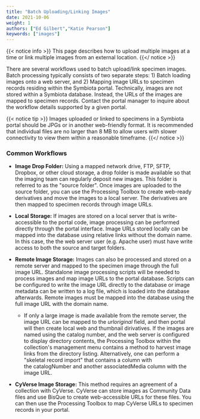 ```yaml
---
title: "Batch Uploading/Linking Images"
date: 2021-10-06
weight: 1
authors: ["Ed Gilbert","Katie Pearson"]
keywords: ["images"]
---
```


{{< notice info >}}
  This page describes how to upload multiple images at a time or link multiple images from an external location.
{{</ notice >}}

There are several workflows used to batch upload/link specimen images. Batch processing typically consists of two separate steps: 1) Batch loading images onto a web server, and 2) Mapping image URLs to specimen records residing within the Symbiota portal. Technically, images are not stored within a Symbiota database. Instead, the URLs of the images are mapped to specimen records. Contact the portal manager to inquire about the workflow details supported by a given portal.

{{< notice tip >}}
  Images uploaded or linked to specimens in a Symbiota portal should be JPGs or in another web-friendly format. It is recommended that individual files are no larger than 8 MB to allow users with slower connectivity to view them within a reasonable timeframe.
{{</ notice >}}

### Common Workflows
* **Image Drop Folder:** Using a mapped network drive, FTP, SFTP, Dropbox, or other cloud storage, a drop folder is made available so that the imaging team can regularly deposit new images. This folder is referred to as the "source folder". Once images are uploaded to the source folder, you can use the Processing Toolbox to create web-ready derivatives and move the images to a local server. The derivatives are then mapped to specimen records through image URLs.

* **Local Storage:** If images are stored on a local server that is write-accessible to the portal code, image processing can be performed directly through the portal interface. Image URLs stored locally can be mapped into the database using relative links without the domain name. In this case, the the web server user (e.g. Apache user) must have write access to both the source and target folders.

* **Remote Image Storage:** Images can also be processed and stored on a remote server and mapped to the specimen image through the full image URL. Standalone image processing scripts will be needed to process images and map image URLs to the portal database. Scripts can be configured to write the image URL directly to the database or image metadata can be written to a log file, which is loaded into the database afterwards. Remote images must be mapped into the database using the full image URL with the domain name.
  * If only a large image is made available from the remote server, the image URL can be mapped to the _urloriginal_ field, and then portal will then create local web and thumbnail dirivatives. If the images are named using the catalog number, and the web server is configured to display directory contents, the Processing Toolbox within the collection's management menu contains a method to harvest image links from the directory listing. Alternatively, one can perform a "skeletal record import" that contains a column with the catalogNumber and another associatedMedia column with the image URL.

* **CyVerse Image Storage:** This method requires an agreement of a collection with CyVerse. CyVerse can store images as Community Data files and use BisQue to create web-accessible URLs for these files. You can then use the Processing Toolbox to map CyVerse URLs to specimen records in your portal.
